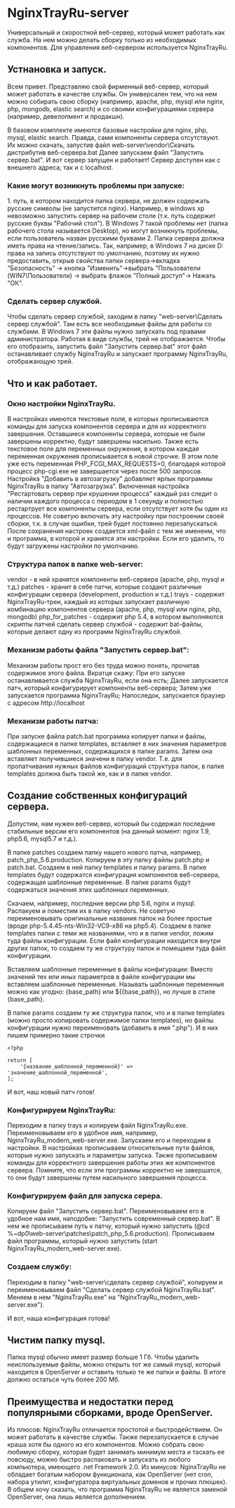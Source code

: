 # NginxTrayRu-server
Универсальный и скоростной веб-сервер, который может работать как служба.
На нем можно делать сборку только из необходимых компонентов. Для управления веб-сервером используется NginxTrayRu.

<h2>Устнановка и запуск.</h2>
Всем привет. Представляю свой фирменный веб-сервер, который может работать в качестве службы. Он универсален тем, что на нем можно собирать свою сборку (например, apache, php, mysql или nginx, php, mongodb, elastic search) и со своими конфигурациями сервера (например, девелопмент и продакшн).

В базовом комплекте имеются базовые настройки для nginx, php, mysql, elastic search. Правда, сами компоненты сервера отсутствуют. Их можно скачать, запустив файл web-server\vendor\Скачать дистрибутив веб-сервера.bat Далее запускаем файл "Запустить сервер.bat". И вот сервер запущен и работает!
Сервер доступен как с внешнего адреса, так и с localhost.

<h3>Какие могут возникнуть проблемы при запуске:</h3>
1. путь, в котором находится папка сервера, не должен содержать русские символы (не запустится nginx). Например, в windows xp невозможно запустить сервер на рабочем столе (т.к. путь содержит русские буквы "Рабочий стол"). В Windows 7 такой проблемы нет (папка рабочего стола называется Desktop), но могут возникнуть проблемы, если пользователь назван русскими буквами
2. Папка сервера должна иметь права на чтение/запись. Так, например, в Windows 7 на диске D: права на запись отсутствуют по умолчанию, поэтому их нужно предоставить, открыв свойства папки сервера->вкладка "Безопасность" -> кнопка "Изменить"->выбрать "Пользователи (WIN7\Пользователи) -> выбрать флажок "Полный доступ"-> Нажать "ОК".

<h3>Сделать сервер службой.</h3>
Чтобы сделать сервер службой, заходим в папку "web-server\Сделать сервер службой". Там есть все необходимые файлы для работы со службами. В Windows 7 эти файлы нужно запускать под правами администратора. Работая в виде службы, трей не отображается. Чтобы его отобразить, запустить файл "Запустить сервер.bat" этот файл останавливает службу NginxTrayRu и запускает программу NginxTrayRu, отображающую трей.


<h2>Что и как работает.</h2>

<h3>Окно настройки NginxTrayRu.</h3>
В настройках имеются текстовые поля, в которых прописываются команды для запуска компонентов сервера и для их корректного завершения. Оставшиеся компоненты сервера, которые не были завершены корректно, будут завершены насильно.
Также есть текстовое поле для переменных окружения, в котором каждая переменная окружения прописывается в новой строчке. В этом поле уже есть переменная PHP_FCGI_MAX_REQUESTS=0, благодаря которой процесс php-cgi.exe не завершается через после 500 запросов.
Настройка "Добавить в автозагрузку" добавляет ярлык программы NginxTrayRu в папку "Автозагрузка".
Включенная настройка "Рестартовать сервер при крушении процесса" каждый раз следит о наличии каждого процесса с периодом в 1 секунду и полностью рестартрует все компоненты сервера, если отсутствует хотя бы один из процессов. Не советую включать эту настройку при построении своей сборки, т.к. в случае ошибки, трей будет постоянно перезапускаться.
После сохранения настроек создается xml-файл с тем же имененм, что и программа, в которой и хранятся эти настройки.  Если его удалить, то будут загружены настройки по умолчанию.

<h3>Структура папок в папке web-server:</h3>
vendor - в ней хранятся компоненты веб-сервера (apache, php, mysql и т.д.)
patches - хранит в себе патчи, которые создают различные конфигурации сервера (development, production и т.д.)
trays - содержит NginxTrayRu-треи, каждый из которых запускает различную комбинацию компонентов сервера (apache, php, mysql или nginx, php, mongodb)
php_for_patches - содержит php 5.4, в котором выполняются скрипты патчей
сделать сервер службой - содержит bat-файлы, которые делают одну из программ NginxTrayRu службой.

<h3>Механизм работы файла "Запустить сервер.bat":</h3>
Механизм работы прост его без труда можно понять, прочитав содержимое этого файла. Вкратце скажу:
При его запуске останавливается служба NginxTrayRu, если она есть;
Далее запускается патч, который конфигурирует компоненты веб-сервера;
Затем уже запускается программа NginxTrayRu;
Напоследок, запускается браузер с адресом http://localhost

<h3>Механизм работы патча:</h3>
При запуске файла patch.bat программа копирует папки и файлы, содержащиеся в папке templates, вставляет в них значения параметров шаблонных переменных, содержащихся в папке params. Затем она вставляет получившиеся значени в папку vendor. Т.е. для пропатчивания нужных файлов конфигураций структура папок, в папке templates должна быть такой же, как и в папке vendor.


<h2>Создание собственных конфигураций сервера.</h2>
Допустим, нам нужен веб-сервер, который бы содержал последние стабильные версии его компонентов (на данный момент: nginx 1.9, php5.6, mysql5.7 и т.д.).

В папке patches создаем папку нашего нового патча, например, patch_php_5.6.production.
Копируем в эту папку файлы patch.php и patch.bat.
Создаем в ней папку templates и папку params.
В папке templates будут содержатся конфигурация компонентов веб-сервера, содержащая шаблонные переменные.
В папке params будут содержаться значения этих шаблонных переменных.

Скачаем, например, последние версии php 5.6, nginx и mysql. Распакуем и поместим их в папку vendors. Не советую переименовывать оригинальные названия папок на более простые (вроде php-5.4.45-nts-Win32-VC9-x86 на php5.4).
Создаем в папке templates папки с теми же названиями, что и в папке vendor, ложим туда файлы конфигурации. Если файл конфигурации находится внутри других папок, то создаем ту же структуру папок и помещаем туда файл конфигурации.

Вставляем шаблонные переменные в файлы конфигурации:
Вместо значений тех или иных параметров в файле конфигурации мы вставляем шаблонные переменные. Называть шаблонные переменные можно как угодно: {base_path} или ${{base_path}}, но лучше в стиле {base_path}.

В папкe params создаем ту же структура папок, что и в папке templates (можно просто копировать содержимое папки templates), но файлы конфигурации нужно переименовать (добавить в имя ".php"). И в них пишем примерно такие строчки
```
<?php

return [
	'{название_шаблонной_переменной}' => 'значение_шаблонной_переменной',
];
```
И вот, наш новый патч готов!

<h3>Конфигурируем NginxTrayRu:</h3>
Переходим в папку trays и копируем файл NginxTrayRu.exe. Переименовываем его в удобное имя, например, NginxTrayRu_modern_web-server.exe. Запускаем его и переходим в настройки. В настройках прописываем относительные пути файлов, которые нужно запускать и параметры запуска. Также прописываем команды для корректного завершения работы этих же компонентов сервера. Помните, что если эти программы корректно не завершатся, то они будут завершены путем насильного завершения процесса.

<h3>Конфигурируем файл для запуска серера.</h3>
Копируем файл "Запустить сервер.bat". Переименовываем его в удобное нам имя, наподобие: "Запустить современный сервер.bat". В нем же прописываем путь к патчу, который нужно запустить (@cd %~dp0\web-server\patches\patch_php_5.6.production). Прописываем файл программы, который нужно запустить (start NginxTrayRu_modern_web-server.exe).

<h3>Создаем службу:</h3>
Переходим в папку "web-server\сделать сервер службой", копируем и переименовываем файл "Сделать сервер службой NginxTrayRu.bat". Меняем в нем "NginxTrayRu.exe" на "NginxTrayRu_modern_web-server.exe").

И вот, наша конфигурация готова!


<h2>Чистим папку mysql.</h2>
Папка mysql обычно имеет размер больше 1 Гб. Чтобы удалить неиспользуемые файлы, можно открыть тот же самый mysql, который находится в OpenServer и оставить только те же папки и файлы. В итоге должно остаться чуть более 200 Мб.


<h2>Преимущества и недостатки перед популярными сборками, вроде OpenServer.</h2>
Из плюсов: NginxTrayRu отличается простотой и быстродействием. Он может работать в качестве службы. Также перезапускается в случае краша хотя бы одного из его компонентов. Можно собрать свою любимую сборку, которая будет занимать минимум места и таскать ее повсюду, можно быстро распаковать и запускать из любого компьютера, имеющего .net Framework 2.0.
Из минусов: NginxTrayRu не обладает богатым набором функционала, как OpenServer (нет cron, набора утилит, конфигуратора виртуальных доменов и прочих плюшек).
В общем хочу сказать, что программа NginxTrayRu не является заменой OpenServer, она лишь является дополнением.